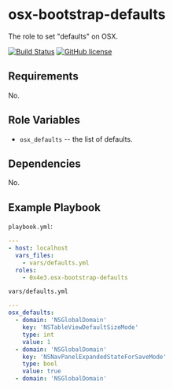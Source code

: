 # osx-bootstrap-defaults

The role to set "defaults" on OSX.

[![Build Status](https://travis-ci.org/0x4e3/osx-bootstrap-defaults.svg?branch=master)](https://travis-ci.org/0x4e3/osx-bootstrap-defaults)
[![GitHub license](https://img.shields.io/github/license/0x4e3/osx-bootstrap-defaults.svg)](https://github.com/0x4e3/osx-bootstrap-defaults/blob/master/LICENSE)

## Requirements

No.

## Role Variables

* ```osx_defaults``` -- the list of defaults.

## Dependencies

No.

## Example Playbook

```playbook.yml```:
```yml
---
- host: localhost
  vars_files:
    - vars/defaults.yml
  roles:
    - 0x4e3.osx-bootstrap-defaults
```

```vars/defaults.yml```
```yml
---
osx_defaults:
  - domain: 'NSGlobalDomain'
    key: 'NSTableViewDefaultSizeMode'
    type: int
    value: 1
  - domain: 'NSGlobalDomain'
    key: 'NSNavPanelExpandedStateForSaveMode'
    type: bool
    value: true
  - domain: 'NSGlobalDomain'
```
